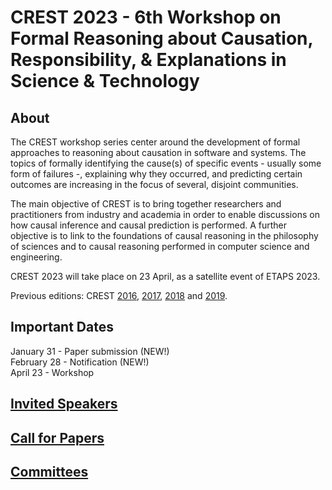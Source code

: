 # CREST 2023 - 6th Workshop on Formal Reasoning about Causation, Responsibility, & Explanations in Science & Technology

## About
The CREST workshop series center around the development of formal approaches to reasoning about causation in software and systems. The topics of formally identifying the cause(s) of specific events - usually some form of failures -, explaining why they occurred, and predicting certain outcomes are increasing in the focus of several, disjoint communities.

The main objective of CREST is to bring together researchers and practitioners from industry and academia in order to enable discussions on how causal inference and causal prediction is performed. A further objective is to link to the foundations of causal reasoning in the philosophy of sciences and to causal reasoning performed in computer science and engineering.

CREST 2023 will take place on 23 April, as a satellite event of ETAPS 2023. 

Previous editions: CREST
<a href="https://crest2016.inria.fr">2016</a>,
<a href="https://kim28.wwwdns.kim.uni-konstanz.de/crest2017">2017</a>, 
<a href="https://www.react.uni-saarland.de/crest2018">2018</a> and
<a href="https://conf.researchr.org/track/etaps-2019/crest-2019-papers">2019</a>.


## Important Dates
January 31  - Paper submission (NEW!) <br />
February 28 - Notification (NEW!) <br />
April 23 - Workshop <br />

## <a href="https://crest-etaps.github.io/speakers">Invited Speakers</a> 

## <a href="https://crest-etaps.github.io/cfp">Call for Papers</a> 

## <a href="https://crest-etaps.github.io/committees">Committees</a>


